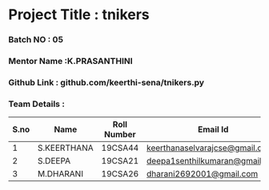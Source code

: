 # Project Title : tnikers 
### Batch NO : 05
### Mentor Name :K.PRASANTHINI 
### Github Link : github.com/keerthi-sena/tnikers.py
### Team Details :
| S.no  | Name  | Roll Number  | Email Id  |
|-------|-------|--------------|-----------|
| 1  | S.KEERTHANA  | 19CSA44  |keerthanaselvarajcse@gmail.com  |
|  2 |S.DEEPA   |19CSA21   |deepa1senthilkumaran@gmail.com   |
| 3  |M.DHARANI   |19CSA26   |dharani2692001@gmail.com   |
